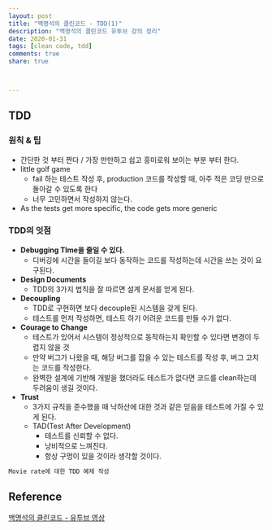 ```yaml
---
layout: post
title: "백명석의 클린코드 - TDD(1)"
description: "백명석의 클린코드 유투브 강의 정리"
date: 2020-01-31
tags: [clean code, tdd]
comments: true
share: true



---
```






## TDD

### 원칙 & 팁

* 간단한 것 부터 짠다 / 가장 만만하고 쉽고 흥미로워 보이는 부분 부터 한다.
* little golf game
  * fail 하는 테스트 작성 후, production 코드를 작성할 때, 아주 적은 코딩 만으로 돌아갈 수 있도록 한다
  * 너무 고민하면서 작성하지 않는다.
* As the tests get more specific, the code gets more generic



### TDD의 잇점

* **Debugging TIme을 줄일 수 있다.**
  * 디버깅에 시간을 들이길 보다 동작하는 코드를 작성하는데 시간을 쓰는 것이 요구된다.
* **Design Documents**
  * TDD의 3가지 법칙을 잘 따르면 설계 문서를 얻게 된다.
* **Decoupling**
  * TDD로 구현하면 보다 decouple된 시스템을 갖게 된다.
  * 테스트를 먼저 작성하면, 테스트 하기 어려운 코드를 만들 수가 없다.
* **Courage to Change**
  * 테스트가 있어서 시스템이 정상적으로 동작하는지 확인할 수 있다면 변경이 두렵지 않을 것
  * 만약 버그가 나왔을 때, 해당 버그를 잡을 수 있는 테스트를 작성 후, 버그 고치는 코드를 작성한다.
  * 완벽한 설계에 기반해 개발을 했더라도 테스트가 없다면 코드를 clean하는데 두려움이 생길 것이다.
* **Trust**
  * 3가지 규칙을 준수했을 때 낙하산에 대한 것과 같은 믿음을 테스트에 가질 수 있게 된다.
  * TAD(Test After Development)
    * 테스트를 신뢰할 수 없다.
    * 낭비적으로 느껴진다.
    * 항상 구멍이 있을 것이라 생각할 것이다.





```python
Movie rate에 대한 TDD 예제 작성
```





## Reference

[백명석의 클린코드 - 유투브 영상]()